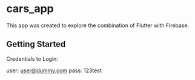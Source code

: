 # cars_app

This app was created to explore the combination of Flutter with Firebase.

## Getting Started

Credentials to Login:

user: user@dummy.com
pass: 123test

